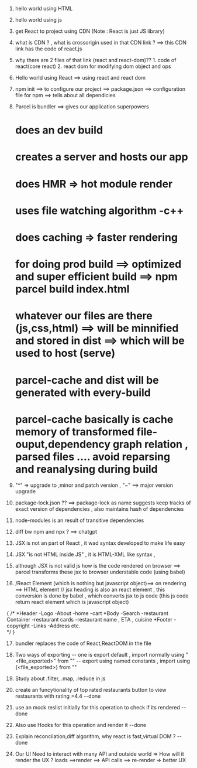 1. hello world using HTML 
2. hello world using js 
3. get React to project using CDN (Note : React is just JS library)
4. what is CDN ? , what is crossorigin used in that CDN link ?  ==> this CDN link has the code of react.js
5. why there are 2 files of that link (react and react-dom)?? 1. code of react(core react) 2. react dom for modifying dom object and ops 

6. Hello world using React ==> using react and react dom
7. npm init ==> to configure our project ==> package.json ==> configuration file for npm ==> tells about all dependicies 
8. Parcel is bundler ==> gives our application superpowers
   # does an dev build 
   # creates a server and hosts our app
   # does HMR => hot module render
   # uses file watching algorithm -c++
   # does caching => faster rendering
   
   # for doing prod build ==> optimized and super efficient build ==> npm parcel build index.html
   # whatever our files are there (js,css,html) ==> will be minnified and stored in dist ==> which will be used to host (serve)
   # parcel-cache and dist will be generated with every-build
   # parcel-cache basically is cache memory of transformed file-ouput,dependency graph relation , parsed files .... avoid reparsing and reanalysing during build 


9. "^" => upgrade to ,minor and patch version , "~" ==> major version upgrade
10. package-lock.json ?? ==> package-lock as name suggests keep tracks of exact version of dependencies , also maintains hash of dependencies
11. node-modules is an result of transitive dependencies
12. diff bw npm and npx ?  ==> chatgpt
13. JSX is not an part of React , it wad syntax developed to make life easy
14. JSX "is not HTML inside JS" , it is HTML-XML like syntax , 
15. although JSX is not valid js how is the code rendered on browser ==> parcel transforms these jsx to browser understable code (using babel)
16. /React Element (which is nothing but javascript object)==> on rendering ==> HTML element
// jsx heading is also an react element , this conversion is done by babel , which converts jsx to js code (this js code return react element which is javascript object)


{
/*
*Header
 -Logo
 -About
 -home
 -cart
*Body
 -Search
 -restaurant Container
  -restaurant cards
    -restaurant name , ETA , cuisine
*Footer
 -copyright
 -Links
 -Address etc.   
*/
}

17. bundler replaces the code of React,ReactDOM in the file
18. Two ways of exporting 
     -- one is export default , import normally using "<file_exported>" from "<PATH>"
     -- export using named constants , import using {<file_exported>} from "<PATH>"


19. Study about .filter, .map, .reduce in js 
20. create an funcytionality of top rated restaurants button to view restaurants with rating >4.4 --done
21. use an mock reslist initially for this operation to check if its rendered --done 
22. Also use Hooks for this operation and render it --done
23. Explain reconcilation,diff algorithm, why react is fast,virtual DOM ?    --done

24. Our UI Need to interact with many API and outside world 
    => How will it render the UX ?
       loads ==>render ==> API calls ==> re-render 
        => better UX 